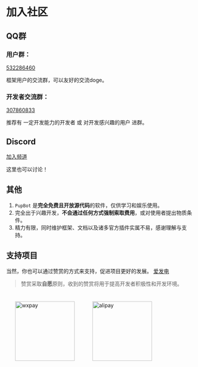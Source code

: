 # 加入社区
## QQ群
### 用户群：
[532286460](https://qm.qq.com/cgi-bin/qm/qr?k=9MvmCKhXDXOCJLWLKzBOt4K5HuJIv79A&jump_from=webapi&authKey=Pz2wEXyCGzENHKdLQSAuxtXERV0NrewrG0lb0aFMqPa+rjOAL741wyVXPQ5qoxuW)

框架用户的交流群，可以友好的交流doge。
### 开发者交流群：<br>
[307860833](https://qm.qq.com/cgi-bin/qm/qr?k=gOahr4gbudz3kFlOL32KbVmCcFqpW47e&jump_from=webapi&authKey=6w9CMMmDoltcx8tAMKra5a4J8AVOtcStNWfkdwOamYVf3cED7jnidbRZE/xKQt0D)

推荐有 一定开发能力的开发者 或 对开发感兴趣的用户 进群。
## Discord
[加入频道](https://discord.gg/zXYt9yksj6)

这里也可以讨论！
## 其他

1. `PupBot` 是**完全免费且开放源代码**的软件，仅供学习和娱乐使用。
2. 完全出于兴趣开发，**不会通过任何方式强制索取费用**，或对使用者提出物质条件。
3. 精力有限，同时维护框架、文档以及诸多官方插件实属不易，感谢理解与支持。

## 支持项目

当然，你也可以通过赞赏的方式来支持，促进项目更好的发展。
[爱发电](https://afdian.net/a/dogxi)
> 赞赏采取**自愿**原则，收到的赞赏将用于提高开发者积极性和开发环境。

<div style="display: flex; flex-wrap: wrap;">
  <div style="display: flex; align-items: center; flex-direction: column;">
    <img src="https://s2.loli.net/2022/12/29/TtNiqZnwy6ESGjO.jpg" alt="wxpay" width="160px" style="margin: 24px;"/>
  </div>
  <div style="display: flex; align-items: center; flex-direction: column;">
    <img src="https://s2.loli.net/2022/12/29/5xk8paK4wGDnAhW.jpg" alt="alipay" width="160px"  style="margin:24px;"/>
  </div>
</div>